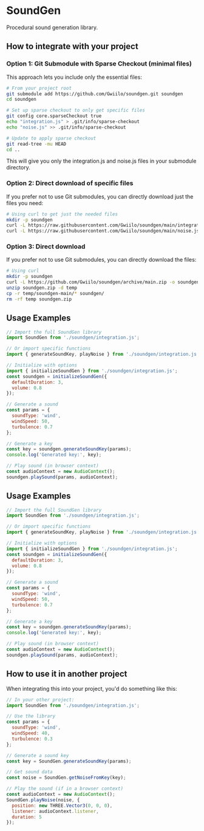 # SoundGen

Procedural sound generation library.

## How to integrate with your project

### Option 1: Git Submodule with Sparse Checkout (minimal files)

This approach lets you include only the essential files:

```bash
# From your project root
git submodule add https://github.com/Gwiilo/soundgen.git soundgen
cd soundgen

# Set up sparse checkout to only get specific files
git config core.sparseCheckout true
echo "integration.js" > .git/info/sparse-checkout
echo "noise.js" >> .git/info/sparse-checkout

# Update to apply sparse checkout
git read-tree -mu HEAD
cd ..
```

This will give you only the integration.js and noise.js files in your submodule directory.

### Option 2: Direct download of specific files

If you prefer not to use Git submodules, you can directly download just the files you need:

```bash
# Using curl to get just the needed files
mkdir -p soundgen
curl -L https://raw.githubusercontent.com/Gwiilo/soundgen/main/integration.js -o soundgen/integration.js
curl -L https://raw.githubusercontent.com/Gwiilo/soundgen/main/noise.js -o soundgen/noise.js
```

### Option 3: Direct download

If you prefer not to use Git submodules, you can directly download the files:

```bash
# Using curl
mkdir -p soundgen
curl -L https://github.com/Gwiilo/soundgen/archive/main.zip -o soundgen.zip
unzip soundgen.zip -d temp
cp -r temp/soundgen-main/* soundgen/
rm -rf temp soundgen.zip
```

## Usage Examples

```javascript
// Import the full SoundGen library
import SoundGen from './soundgen/integration.js';

// Or import specific functions
import { generateSoundKey, playNoise } from './soundgen/integration.js';

// Initialize with options
import { initializeSoundGen } from './soundgen/integration.js';
const soundgen = initializeSoundGen({
  defaultDuration: 3,
  volume: 0.8
});

// Generate a sound
const params = {
  soundType: 'wind',
  windSpeed: 50,
  turbulence: 0.7
};

// Generate a key
const key = soundgen.generateSoundKey(params);
console.log('Generated key:', key);

// Play sound (in browser context)
const audioContext = new AudioContext();
soundgen.playSound(params, audioContext);
```

## Usage Examples
```javascript
// Import the full SoundGen library
import SoundGen from './soundgen/integration.js';

// Or import specific functions
import { generateSoundKey, playNoise } from './soundgen/integration.js';

// Initialize with options
import { initializeSoundGen } from './soundgen/integration.js';
const soundgen = initializeSoundGen({
  defaultDuration: 3,
  volume: 0.8
});

// Generate a sound
const params = {
  soundType: 'wind',
  windSpeed: 50,
  turbulence: 0.7
};

// Generate a key
const key = soundgen.generateSoundKey(params);
console.log('Generated key:', key);

// Play sound (in browser context)
const audioContext = new AudioContext();
soundgen.playSound(params, audioContext);
```

## How to use it in another project

When integrating this into your project, you'd do something like this:

```javascript
// In your other project:
import SoundGen from './soundgen/integration.js';

// Use the library
const params = {
  soundType: 'wind',
  windSpeed: 40,
  turbulence: 0.3
};

// Generate a sound key
const key = SoundGen.generateSoundKey(params);

// Get sound data
const noise = SoundGen.getNoiseFromKey(key);

// Play the sound (if in a browser context)
const audioContext = new AudioContext();
SoundGen.playNoise(noise, {
  position: new THREE.Vector3(0, 0, 0),
  listener: audioContext.listener,
  duration: 5
});